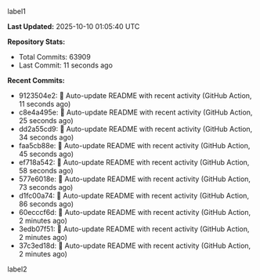
label1 
<!-- ACTIVITY_START -->
**Last Updated:** 2025-10-10 01:05:40 UTC

**Repository Stats:**
- Total Commits: 63909
- Last Commit: 11 seconds ago

**Recent Commits:**
- 9123504e2: 🤖 Auto-update README with recent activity (GitHub Action, 11 seconds ago)
- c8e4a495e: 🤖 Auto-update README with recent activity (GitHub Action, 25 seconds ago)
- dd2a55cd9: 🤖 Auto-update README with recent activity (GitHub Action, 34 seconds ago)
- faa5cb88e: 🤖 Auto-update README with recent activity (GitHub Action, 45 seconds ago)
- ef718a542: 🤖 Auto-update README with recent activity (GitHub Action, 58 seconds ago)
- 577e6018e: 🤖 Auto-update README with recent activity (GitHub Action, 73 seconds ago)
- d1fc00a74: 🤖 Auto-update README with recent activity (GitHub Action, 86 seconds ago)
- 60ecccf6d: 🤖 Auto-update README with recent activity (GitHub Action, 2 minutes ago)
- 3edb07f51: 🤖 Auto-update README with recent activity (GitHub Action, 2 minutes ago)
- 37c3ed18d: 🤖 Auto-update README with recent activity (GitHub Action, 2 minutes ago)
<!-- ACTIVITY_END -->

label2
